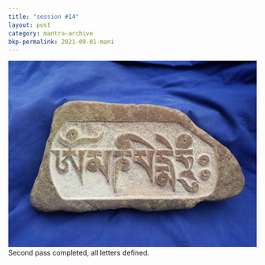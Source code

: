 ```yaml
---
title: "session #14"
layout: post
category: mantra-archive
bkp-permalink: 2021-09-01-mani
---
```


![stone17](/assets/images/mani/mani10/stone17.jpg)
Second pass completed, all letters defined.
